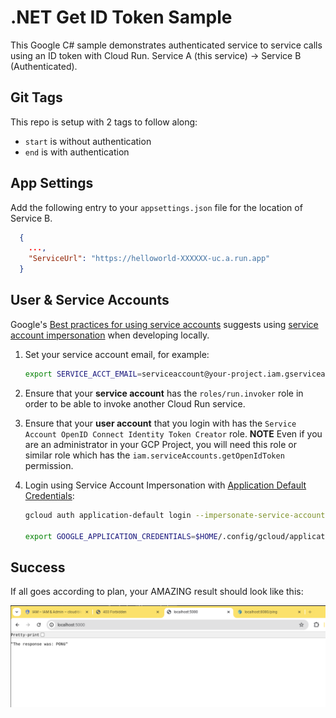 # .NET Get ID Token Sample

This Google C# sample demonstrates authenticated service to service calls using an ID token with Cloud Run.  Service A (this service) -> Service B (Authenticated).

## Git Tags

This repo is setup with 2 tags to follow along:

* `start` is without authentication
* `end` is with authentication

## App Settings

Add the following entry to your `appsettings.json` file for the location of Service B.

```json
  {
    ...,
    "ServiceUrl": "https://helloworld-XXXXXX-uc.a.run.app"
  }
```

## User & Service Accounts

Google's [Best practices for using service accounts](https://cloud.google.com/iam/docs/best-practices-service-accounts#using_service_accounts) suggests using [service account impersonation](https://cloud.google.com/docs/authentication/use-service-account-impersonation) when developing locally.

1. Set your service account email, for example: 
    ```bash
    export SERVICE_ACCT_EMAIL=serviceaccount@your-project.iam.gserviceaccount.com
    ```

1. Ensure that your **service account** has the `roles/run.invoker` role in order to be able to invoke another Cloud Run service.

1. Ensure that your **user account** that you login with has the `Service Account OpenID Connect Identity Token Creator` role.  **NOTE** Even if you are an administrator in your GCP Project, you will need this role or similar role which has the `iam.serviceAccounts.getOpenIdToken` permission.

1. Login using Service Account Impersonation with [Application Default Credentials](https://cloud.google.com/docs/authentication/provide-credentials-adc):

    ```bash
    gcloud auth application-default login --impersonate-service-account $SERVICE_ACCT_EMAIL

    export GOOGLE_APPLICATION_CREDENTIALS=$HOME/.config/gcloud/application_default_credentials.json
    ```

## Success

If all goes according to plan, your AMAZING result should look like this:

![Image description](success.png)
